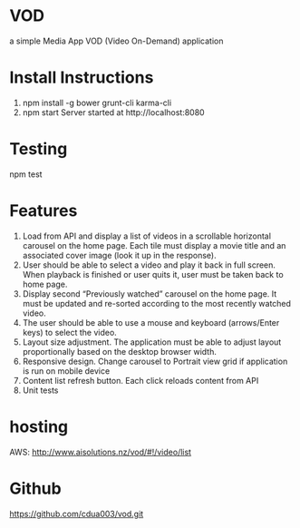 # VOD
 a simple Media App VOD (Video On-Demand) application


# Install Instructions
 1. npm install -g bower grunt-cli karma-cli
 2. npm start
 Server started at http://localhost:8080

# Testing
 npm test

 
# Features
1. Load from API and display a list of videos in a scrollable horizontal carousel
on the home page. Each tile must display a movie title and an associated
cover image (look it up in the response).
2. User should be able to select a video and play it back in full screen. When
playback is finished or user quits it, user must be taken back to home page.
3. Display second “Previously watched” carousel on the home page. It must be
updated and re-sorted according to the most recently watched video.
4. The user should be able to use a mouse and keyboard (arrows/Enter keys)
to select the video.
5. Layout size adjustment. The application must be able to adjust layout
proportionally based on the desktop browser width.
6. Responsive design. Change carousel to Portrait view grid if application is
run on mobile device
7. Content list refresh button. Each click reloads content from API
8. Unit tests

# hosting

AWS: http://www.aisolutions.nz/vod/#!/video/list

# Github
https://github.com/cdua003/vod.git
